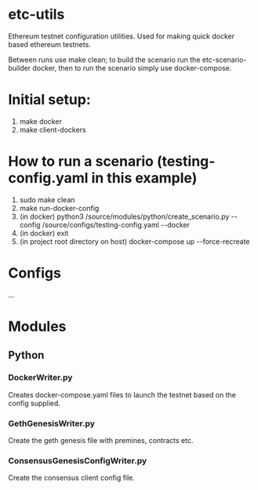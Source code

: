# etc-utils
Ethereum testnet configuration utilities. Used for making quick docker based ethereum testnets.

Between runs use make clean; to build the scenario run the etc-scenario-builder docker, then to run the scenario simply use docker-compose.

# Initial setup:
1. make docker
2. make client-dockers

# How to run a scenario (testing-config.yaml in this example)
1. sudo make clean
2. make run-docker-config
3. (in docker) python3 /source/modules/python/create\_scenario.py --config /source/configs/testing-config.yaml --docker
4. (in docker) exit
5. (in project root directory on host) docker-compose up --force-recreate

# Configs
...


# Modules
## Python
### DockerWriter.py
Creates docker-compose.yaml files to launch the testnet based on the config supplied.
### GethGenesisWriter.py
Create the geth genesis file with premines, contracts etc. 
### ConsensusGenesisConfigWriter.py
Create the consensus client config file.
